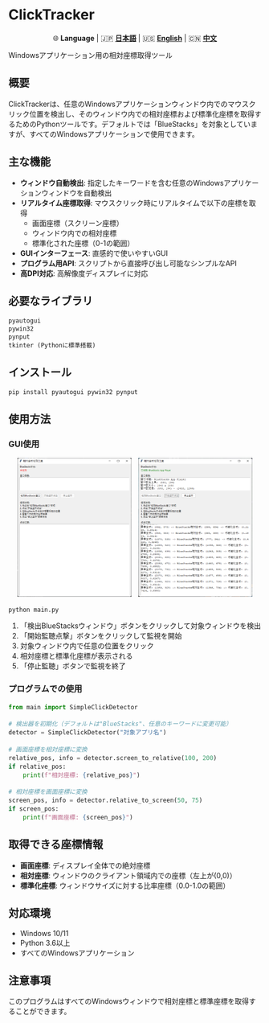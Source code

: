 # ClickTracker

<p align="center">
  🌐 <strong>Language</strong> | 🇯🇵 <a href="./README.md"><strong>日本語</strong></a> | 🇺🇸 <a href="./README_en.md"><strong>English</strong></a> | 🇨🇳 <a href="./README_ch.md"><strong>中文</strong></a>
</p>

Windowsアプリケーション用の相対座標取得ツール

## 概要

ClickTrackerは、任意のWindowsアプリケーションウィンドウ内でのマウスクリック位置を検出し、そのウィンドウ内での相対座標および標準化座標を取得するためのPythonツールです。デフォルトでは「BlueStacks」を対象としていますが、すべてのWindowsアプリケーションで使用できます。

## 主な機能

- **ウィンドウ自動検出**: 指定したキーワードを含む任意のWindowsアプリケーションウィンドウを自動検出
- **リアルタイム座標取得**: マウスクリック時にリアルタイムで以下の座標を取得
  - 画面座標（スクリーン座標）
  - ウィンドウ内での相対座標
  - 標準化された座標（0-1の範囲）
- **GUIインターフェース**: 直感的で使いやすいGUI
- **プログラム用API**: スクリプトから直接呼び出し可能なシンプルなAPI
- **高DPI対応**: 高解像度ディスプレイに対応

## 必要なライブラリ

```
pyautogui
pywin32
pynput
tkinter (Pythonに標準搭載)
```

## インストール

```bash
pip install pyautogui pywin32 pynput
```

## 使用方法

### GUI使用

<p align="center">
  <img src="./assets/刚启动完的画面.png" width="45%" style="display:inline-block; margin-right: 10px;" />
  <img src="./assets/运行中的画面.png" width="45%" style="display:inline-block;" />
</p>

```bash
python main.py
```

1. 「検出BlueStacksウィンドウ」ボタンをクリックして対象ウィンドウを検出
2. 「開始監聴点撃」ボタンをクリックして監視を開始
3. 対象ウィンドウ内で任意の位置をクリック
4. 相対座標と標準化座標が表示される
5. 「停止監聴」ボタンで監視を終了

### プログラムでの使用

```python
from main import SimpleClickDetector

# 検出器を初期化（デフォルトは"BlueStacks"、任意のキーワードに変更可能）
detector = SimpleClickDetector("対象アプリ名")

# 画面座標を相対座標に変換
relative_pos, info = detector.screen_to_relative(100, 200)
if relative_pos:
    print(f"相対座標: {relative_pos}")

# 相対座標を画面座標に変換
screen_pos, info = detector.relative_to_screen(50, 75)
if screen_pos:
    print(f"画面座標: {screen_pos}")
```

## 取得できる座標情報

- **画面座標**: ディスプレイ全体での絶対座標
- **相対座標**: ウィンドウのクライアント領域内での座標（左上が(0,0)）
- **標準化座標**: ウィンドウサイズに対する比率座標（0.0-1.0の範囲）

## 対応環境

- Windows 10/11
- Python 3.6以上
- すべてのWindowsアプリケーション

## 注意事項

このプログラムはすべてのWindowsウィンドウで相対座標と標準座標を取得することができます。
